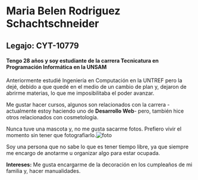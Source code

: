 # Maria Belen Rodriguez Schachtschneider

## Legajo: CYT-10779

#### Tengo 28 años y soy estudiante de la carrera Tecnicatura en Programación Informática en la UNSAM

Anteriormente estudié Ingeniería en Computación en la UNTREF pero la dejé, debido a que quedé en el medio de un cambio de plan y, dejaron de abrirme materias, lo que me imposibilitaba el poder avanzar.

 Me gustar hacer cursos, algunos son relacionados con la carrera - actualmente estoy haciendo uno de **Desarrollo Web**- pero, también hice otros relacionados con cosmetología.
 
 Nunca tuve una mascota y, no me gusta sacarme fotos. Prefiero vivir el momento sin tener que fotografiarlo.![foto](https://user-images.githubusercontent.com/88852204/129252880-6125ae07-b0a5-4e98-94c4-2e528bb7af13.jpg)

 
 Soy una persona que no sabe lo que es tener tiempo libre, ya que siempre me encargo de anotarme u organizar algo para estar ocupada.
 
 
 **Intereses:** Me gusta encargarme de la decoración en los cumpleaños de mi familia y, hacer manualidades.
